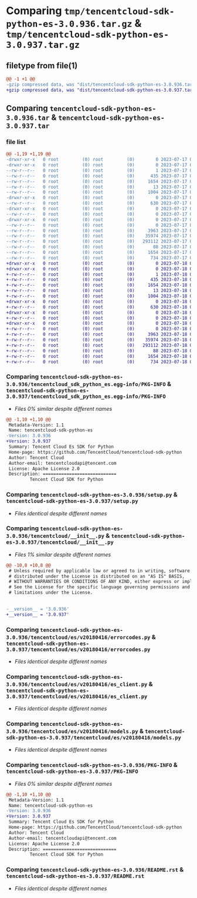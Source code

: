 # Comparing `tmp/tencentcloud-sdk-python-es-3.0.936.tar.gz` & `tmp/tencentcloud-sdk-python-es-3.0.937.tar.gz`

## filetype from file(1)

```diff
@@ -1 +1 @@
-gzip compressed data, was "dist/tencentcloud-sdk-python-es-3.0.936.tar", last modified: Mon Jul 17 00:24:45 2023, max compression
+gzip compressed data, was "dist/tencentcloud-sdk-python-es-3.0.937.tar", last modified: Tue Jul 18 00:23:42 2023, max compression
```

## Comparing `tencentcloud-sdk-python-es-3.0.936.tar` & `tencentcloud-sdk-python-es-3.0.937.tar`

### file list

```diff
@@ -1,19 +1,19 @@
-drwxr-xr-x   0 root         (0) root         (0)        0 2023-07-17 00:24:45.000000 tencentcloud-sdk-python-es-3.0.936/
-drwxr-xr-x   0 root         (0) root         (0)        0 2023-07-17 00:24:45.000000 tencentcloud-sdk-python-es-3.0.936/tencentcloud_sdk_python_es.egg-info/
--rw-r--r--   0 root         (0) root         (0)        1 2023-07-17 00:24:45.000000 tencentcloud-sdk-python-es-3.0.936/tencentcloud_sdk_python_es.egg-info/dependency_links.txt
--rw-r--r--   0 root         (0) root         (0)      435 2023-07-17 00:24:45.000000 tencentcloud-sdk-python-es-3.0.936/tencentcloud_sdk_python_es.egg-info/SOURCES.txt
--rw-r--r--   0 root         (0) root         (0)     1654 2023-07-17 00:24:45.000000 tencentcloud-sdk-python-es-3.0.936/tencentcloud_sdk_python_es.egg-info/PKG-INFO
--rw-r--r--   0 root         (0) root         (0)       13 2023-07-17 00:24:45.000000 tencentcloud-sdk-python-es-3.0.936/tencentcloud_sdk_python_es.egg-info/top_level.txt
--rw-r--r--   0 root         (0) root         (0)     1004 2023-07-17 00:24:45.000000 tencentcloud-sdk-python-es-3.0.936/setup.py
-drwxr-xr-x   0 root         (0) root         (0)        0 2023-07-17 00:24:45.000000 tencentcloud-sdk-python-es-3.0.936/tencentcloud/
--rw-r--r--   0 root         (0) root         (0)      630 2023-07-17 00:24:45.000000 tencentcloud-sdk-python-es-3.0.936/tencentcloud/__init__.py
-drwxr-xr-x   0 root         (0) root         (0)        0 2023-07-17 00:24:45.000000 tencentcloud-sdk-python-es-3.0.936/tencentcloud/es/
--rw-r--r--   0 root         (0) root         (0)        0 2023-07-17 00:24:45.000000 tencentcloud-sdk-python-es-3.0.936/tencentcloud/es/__init__.py
-drwxr-xr-x   0 root         (0) root         (0)        0 2023-07-17 00:24:45.000000 tencentcloud-sdk-python-es-3.0.936/tencentcloud/es/v20180416/
--rw-r--r--   0 root         (0) root         (0)        0 2023-07-17 00:24:45.000000 tencentcloud-sdk-python-es-3.0.936/tencentcloud/es/v20180416/__init__.py
--rw-r--r--   0 root         (0) root         (0)     3963 2023-07-17 00:24:45.000000 tencentcloud-sdk-python-es-3.0.936/tencentcloud/es/v20180416/errorcodes.py
--rw-r--r--   0 root         (0) root         (0)    35974 2023-07-17 00:24:45.000000 tencentcloud-sdk-python-es-3.0.936/tencentcloud/es/v20180416/es_client.py
--rw-r--r--   0 root         (0) root         (0)   293112 2023-07-17 00:24:45.000000 tencentcloud-sdk-python-es-3.0.936/tencentcloud/es/v20180416/models.py
--rw-r--r--   0 root         (0) root         (0)       88 2023-07-17 00:24:45.000000 tencentcloud-sdk-python-es-3.0.936/setup.cfg
--rw-r--r--   0 root         (0) root         (0)     1654 2023-07-17 00:24:45.000000 tencentcloud-sdk-python-es-3.0.936/PKG-INFO
--rw-r--r--   0 root         (0) root         (0)      734 2023-07-17 00:24:45.000000 tencentcloud-sdk-python-es-3.0.936/README.rst
+drwxr-xr-x   0 root         (0) root         (0)        0 2023-07-18 00:23:42.000000 tencentcloud-sdk-python-es-3.0.937/
+drwxr-xr-x   0 root         (0) root         (0)        0 2023-07-18 00:23:42.000000 tencentcloud-sdk-python-es-3.0.937/tencentcloud_sdk_python_es.egg-info/
+-rw-r--r--   0 root         (0) root         (0)        1 2023-07-18 00:23:42.000000 tencentcloud-sdk-python-es-3.0.937/tencentcloud_sdk_python_es.egg-info/dependency_links.txt
+-rw-r--r--   0 root         (0) root         (0)      435 2023-07-18 00:23:42.000000 tencentcloud-sdk-python-es-3.0.937/tencentcloud_sdk_python_es.egg-info/SOURCES.txt
+-rw-r--r--   0 root         (0) root         (0)     1654 2023-07-18 00:23:42.000000 tencentcloud-sdk-python-es-3.0.937/tencentcloud_sdk_python_es.egg-info/PKG-INFO
+-rw-r--r--   0 root         (0) root         (0)       13 2023-07-18 00:23:42.000000 tencentcloud-sdk-python-es-3.0.937/tencentcloud_sdk_python_es.egg-info/top_level.txt
+-rw-r--r--   0 root         (0) root         (0)     1004 2023-07-18 00:23:42.000000 tencentcloud-sdk-python-es-3.0.937/setup.py
+drwxr-xr-x   0 root         (0) root         (0)        0 2023-07-18 00:23:42.000000 tencentcloud-sdk-python-es-3.0.937/tencentcloud/
+-rw-r--r--   0 root         (0) root         (0)      630 2023-07-18 00:23:42.000000 tencentcloud-sdk-python-es-3.0.937/tencentcloud/__init__.py
+drwxr-xr-x   0 root         (0) root         (0)        0 2023-07-18 00:23:42.000000 tencentcloud-sdk-python-es-3.0.937/tencentcloud/es/
+-rw-r--r--   0 root         (0) root         (0)        0 2023-07-18 00:23:42.000000 tencentcloud-sdk-python-es-3.0.937/tencentcloud/es/__init__.py
+drwxr-xr-x   0 root         (0) root         (0)        0 2023-07-18 00:23:42.000000 tencentcloud-sdk-python-es-3.0.937/tencentcloud/es/v20180416/
+-rw-r--r--   0 root         (0) root         (0)        0 2023-07-18 00:23:42.000000 tencentcloud-sdk-python-es-3.0.937/tencentcloud/es/v20180416/__init__.py
+-rw-r--r--   0 root         (0) root         (0)     3963 2023-07-18 00:23:42.000000 tencentcloud-sdk-python-es-3.0.937/tencentcloud/es/v20180416/errorcodes.py
+-rw-r--r--   0 root         (0) root         (0)    35974 2023-07-18 00:23:42.000000 tencentcloud-sdk-python-es-3.0.937/tencentcloud/es/v20180416/es_client.py
+-rw-r--r--   0 root         (0) root         (0)   293112 2023-07-18 00:23:42.000000 tencentcloud-sdk-python-es-3.0.937/tencentcloud/es/v20180416/models.py
+-rw-r--r--   0 root         (0) root         (0)       88 2023-07-18 00:23:42.000000 tencentcloud-sdk-python-es-3.0.937/setup.cfg
+-rw-r--r--   0 root         (0) root         (0)     1654 2023-07-18 00:23:42.000000 tencentcloud-sdk-python-es-3.0.937/PKG-INFO
+-rw-r--r--   0 root         (0) root         (0)      734 2023-07-18 00:23:42.000000 tencentcloud-sdk-python-es-3.0.937/README.rst
```

### Comparing `tencentcloud-sdk-python-es-3.0.936/tencentcloud_sdk_python_es.egg-info/PKG-INFO` & `tencentcloud-sdk-python-es-3.0.937/tencentcloud_sdk_python_es.egg-info/PKG-INFO`

 * *Files 0% similar despite different names*

```diff
@@ -1,10 +1,10 @@
 Metadata-Version: 1.1
 Name: tencentcloud-sdk-python-es
-Version: 3.0.936
+Version: 3.0.937
 Summary: Tencent Cloud Es SDK for Python
 Home-page: https://github.com/TencentCloud/tencentcloud-sdk-python
 Author: Tencent Cloud
 Author-email: tencentcloudapi@tencent.com
 License: Apache License 2.0
 Description: ============================
         Tencent Cloud SDK for Python
```

### Comparing `tencentcloud-sdk-python-es-3.0.936/setup.py` & `tencentcloud-sdk-python-es-3.0.937/setup.py`

 * *Files identical despite different names*

### Comparing `tencentcloud-sdk-python-es-3.0.936/tencentcloud/__init__.py` & `tencentcloud-sdk-python-es-3.0.937/tencentcloud/__init__.py`

 * *Files 1% similar despite different names*

```diff
@@ -10,8 +10,8 @@
 # Unless required by applicable law or agreed to in writing, software
 # distributed under the License is distributed on an "AS IS" BASIS,
 # WITHOUT WARRANTIES OR CONDITIONS OF ANY KIND, either express or implied.
 # See the License for the specific language governing permissions and
 # limitations under the License.
 
 
-__version__ = '3.0.936'
+__version__ = '3.0.937'
```

### Comparing `tencentcloud-sdk-python-es-3.0.936/tencentcloud/es/v20180416/errorcodes.py` & `tencentcloud-sdk-python-es-3.0.937/tencentcloud/es/v20180416/errorcodes.py`

 * *Files identical despite different names*

### Comparing `tencentcloud-sdk-python-es-3.0.936/tencentcloud/es/v20180416/es_client.py` & `tencentcloud-sdk-python-es-3.0.937/tencentcloud/es/v20180416/es_client.py`

 * *Files identical despite different names*

### Comparing `tencentcloud-sdk-python-es-3.0.936/tencentcloud/es/v20180416/models.py` & `tencentcloud-sdk-python-es-3.0.937/tencentcloud/es/v20180416/models.py`

 * *Files identical despite different names*

### Comparing `tencentcloud-sdk-python-es-3.0.936/PKG-INFO` & `tencentcloud-sdk-python-es-3.0.937/PKG-INFO`

 * *Files 0% similar despite different names*

```diff
@@ -1,10 +1,10 @@
 Metadata-Version: 1.1
 Name: tencentcloud-sdk-python-es
-Version: 3.0.936
+Version: 3.0.937
 Summary: Tencent Cloud Es SDK for Python
 Home-page: https://github.com/TencentCloud/tencentcloud-sdk-python
 Author: Tencent Cloud
 Author-email: tencentcloudapi@tencent.com
 License: Apache License 2.0
 Description: ============================
         Tencent Cloud SDK for Python
```

### Comparing `tencentcloud-sdk-python-es-3.0.936/README.rst` & `tencentcloud-sdk-python-es-3.0.937/README.rst`

 * *Files identical despite different names*


